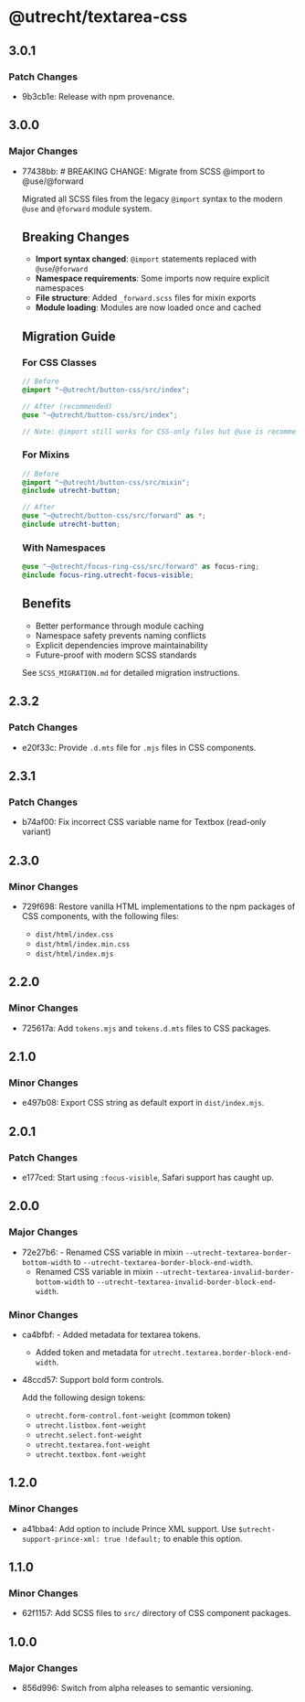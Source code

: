 # @utrecht/textarea-css

## 3.0.1

### Patch Changes

- 9b3cb1e: Release with npm provenance.

## 3.0.0

### Major Changes

- 77438bb: # BREAKING CHANGE: Migrate from SCSS @import to @use/@forward

  Migrated all SCSS files from the legacy `@import` syntax to the modern `@use` and `@forward` module system.

  ## Breaking Changes

  - **Import syntax changed**: `@import` statements replaced with `@use`/`@forward`
  - **Namespace requirements**: Some imports now require explicit namespaces
  - **File structure**: Added `_forward.scss` files for mixin exports
  - **Module loading**: Modules are now loaded once and cached

  ## Migration Guide

  ### For CSS Classes

  ```scss
  // Before
  @import "~@utrecht/button-css/src/index";

  // After (recommended)
  @use "~@utrecht/button-css/src/index";

  // Note: @import still works for CSS-only files but @use is recommended
  ```

  ### For Mixins

  ```scss
  // Before
  @import "~@utrecht/button-css/src/mixin";
  @include utrecht-button;

  // After
  @use "~@utrecht/button-css/src/forward" as *;
  @include utrecht-button;
  ```

  ### With Namespaces

  ```scss
  @use "~@utrecht/focus-ring-css/src/forward" as focus-ring;
  @include focus-ring.utrecht-focus-visible;
  ```

  ## Benefits

  - Better performance through module caching
  - Namespace safety prevents naming conflicts
  - Explicit dependencies improve maintainability
  - Future-proof with modern SCSS standards

  See `SCSS_MIGRATION.md` for detailed migration instructions.

## 2.3.2

### Patch Changes

- e20f33c: Provide `.d.mts` file for `.mjs` files in CSS components.

## 2.3.1

### Patch Changes

- b74af00: Fix incorrect CSS variable name for Textbox (read-only variant)

## 2.3.0

### Minor Changes

- 729f698: Restore vanilla HTML implementations to the npm packages of CSS components, with the following files:

  - `dist/html/index.css`
  - `dist/html/index.min.css`
  - `dist/html/index.mjs`

## 2.2.0

### Minor Changes

- 725617a: Add `tokens.mjs` and `tokens.d.mts` files to CSS packages.

## 2.1.0

### Minor Changes

- e497b08: Export CSS string as default export in `dist/index.mjs`.

## 2.0.1

### Patch Changes

- e177ced: Start using `:focus-visible`, Safari support has caught up.

## 2.0.0

### Major Changes

- 72e27b6: - Renamed CSS variable in mixin `--utrecht-textarea-border-bottom-width` to `--utrecht-textarea-border-block-end-width`.
  - Renamed CSS variable in mixin `--utrecht-textarea-invalid-border-bottom-width` to `--utrecht-textarea-invalid-border-block-end-width`.

### Minor Changes

- ca4bfbf: - Added metadata for textarea tokens.
  - Added token and metadata for `utrecht.textarea.border-block-end-width`.
- 48ccd57: Support bold form controls.

  Add the following design tokens:

  - `utrecht.form-control.font-weight` (common token)
  - `utrecht.listbox.font-weight`
  - `utrecht.select.font-weight`
  - `utrecht.textarea.font-weight`
  - `utrecht.textbox.font-weight`

## 1.2.0

### Minor Changes

- a41bba4: Add option to include Prince XML support. Use `$utrecht-support-prince-xml: true !default;` to enable this option.

## 1.1.0

### Minor Changes

- 62f1157: Add SCSS files to `src/` directory of CSS component packages.

## 1.0.0

### Major Changes

- 856d996: Switch from alpha releases to semantic versioning.
